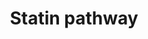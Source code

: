 ---
annotations:
- type: Cell Type Ontology
  value: hepatocyte
- type: Disease Ontology
  value: cardiovascular system disease
- type: Pathway Ontology
  value: statin drug pathway
authors:
- MaintBot
- Thomas
- AlexanderPico
- Ddigles
- Mkutmon
- Egonw
- Eweitz
description: 'Statins inhibit endogenous cholesterol production by competitive inhibition
  of HMG-CoA reductase (HMGCR), the enzyme that catalyzes conversion of HMG-CoA to
  mevalonate, an early rate-limiting step in cholesterol synthesis. This pathway delineates
  genes involved in statin pharmacogenomics, including genes involved in mediating
  the effects of statins on plasma lipoprotein metabolism.   Sources: [https://www.pharmgkb.org/do/serve?objId=PA2031&amp;objCls=Pathway
  PharmGKB] and [http://en.wikipedia.org/wiki/Statin Wikipedia]'
last-edited: 2021-05-21
organisms:
- Bos taurus
redirect_from:
- /index.php/Pathway:WP1041
- /instance/WP1041
schema-jsonld:
- '@context': https://schema.org/
  '@id': https://wikipathways.github.io/pathways/WP1041.html
  '@type': Dataset
  creator:
    '@type': Organization
    name: WikiPathways
  description: 'Statins inhibit endogenous cholesterol production by competitive inhibition
    of HMG-CoA reductase (HMGCR), the enzyme that catalyzes conversion of HMG-CoA
    to mevalonate, an early rate-limiting step in cholesterol synthesis. This pathway
    delineates genes involved in statin pharmacogenomics, including genes involved
    in mediating the effects of statins on plasma lipoprotein metabolism.   Sources:
    [https://www.pharmgkb.org/do/serve?objId=PA2031&amp;objCls=Pathway PharmGKB] and
    [http://en.wikipedia.org/wiki/Statin Wikipedia]'
  keywords:
  - APOA1
  - bta-mir-33a
  - VLDL
  - DAG
  - LDL
  - APOA2
  - PDIA2
  - Triglyceride
  - Fatty acid
  - SQLE
  - Squalene
  - Lipoproteins
  - ABCG8
  - APOC1
  - APOC3
  - Acyl-CoA
  - Phospholipid
  - ABCA1
  - Cholesterol
  - APOA5
  - PLTP
  - LPL
  - LIPC
  - APOA4
  - ACSS1
  - bta-mir-33b
  - ABCG5
  - Statin
  - Acetyl-CoA
  - IDL
  - SOAT1
  - LRP1
  - HMGCR
  - FDFT1
  - Cholic Acid
  - CETP
  - MTTP
  - Mevalonate
  - APOB
  - DGAT1
  - LDLR
  - SCARB1
  - LCAT
  - CYP7A1
  - Cholesterol ester
  - APOC2
  - APOE
  - HDL
  license: CC0
  name: Statin pathway
seo: CreativeWork
title: Statin pathway
wpid: WP1041
---